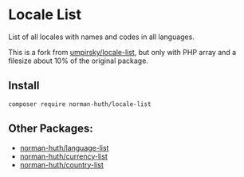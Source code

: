 # Locale List

List of all locales with names and codes in all languages.

This is a fork from [umpirsky/locale-list](https://github.com/umpirsky/locale-list), but only with PHP array and a filesize about 10% of the
original package.

## Install

```shell
composer require norman-huth/locale-list
```

## Other Packages:

* [norman-huth/language-list](https://github.com/Muetze42/language-list)
* [norman-huth/currency-list](https://github.com/Muetze42/currency-list)
* [norman-huth/country-list](https://github.com/Muetze42/country-list)
